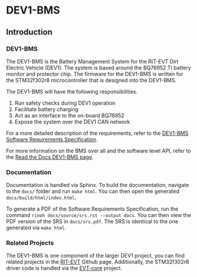 # DEV1-BMS

## Introduction

### DEV1-BMS

The DEV1-BMS is the Battery Management System for the RIT-EVT Dirt
Electric Vehicle (DEV1). The system is based around the BQ76952 TI battery
monitor and protector chip. The firmware for the DEV1-BMS is written for
the STM32f302r8 microcontroller that is designed into the DEV1-BMS.

The DEV1-BMS will have the following responsibilities.

1. Run safety checks during DEV1 operation
2. Facilitate battery charging
3. Act as an interface to the on-board BQ76952
4. Expose the system over the DEV1 CAN network

For a more detailed description of the requirements, refer to the
[DEV1-BMS Software Requirements Specification](https://dev1-bms.readthedocs.io/en/latest/srs.html).

For more information on the BMS over all and the software level API,
refer to the
[Read the Docs DEV1-BMS page](https://dev1-bms.readthedocs.io/en/latest/index.html).

### Documentation

Documentation is handled via Sphinx. To build the documentation, navigate
to the `docs/` folder and run `make html`. You can then open the generated
`docs/build/html/index.html`.

To generate a PDF of the Software Requirements Specification, run the command
`rinoh docs/source/srs.rst --output docs`. You can then view the PDF version
of the SRS in `docs/srs.pdf`. The SRS is identical to the one generated via
`make html`.

### Related Projects

The DEV1-BMS is one component of the larger DEV1 project, you can find related
projects in the [RIT-EVT](https://github.com/RIT-EVT) Github page.
Additionally, the STM32f302r8 driver code is handled via the
[EVT-core](https://github.com/RIT-EVT/EVT-core) project.
